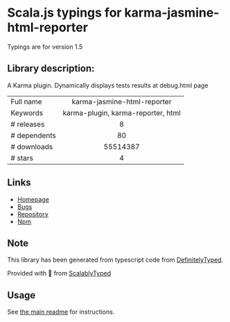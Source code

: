 
# Scala.js typings for karma-jasmine-html-reporter

Typings are for version 1.5

## Library description:
A Karma plugin. Dynamically displays tests results at debug.html page

|                    |                 |
| ------------------ | :-------------: |
| Full name          | karma-jasmine-html-reporter |
| Keywords           | karma-plugin, karma-reporter, html |
| # releases         | 8 |
| # dependents       | 80 |
| # downloads        | 55514387 |
| # stars            | 4 |

## Links
- [Homepage](https://github.com/dfederm/karma-jasmine-html-reporter#readme)
- [Bugs](https://github.com/dfederm/karma-jasmine-html-reporter/issues)
- [Repository](https://github.com/dfederm/karma-jasmine-html-reporter)
- [Npm](https://www.npmjs.com/package/karma-jasmine-html-reporter)
    


## Note
This library has been generated from typescript code from [DefinitelyTyped](https://definitelytyped.org).

Provided with :purple_heart: from [ScalablyTyped](https://github.com/oyvindberg/ScalablyTyped)

## Usage
See [the main readme](../../readme.md) for instructions.


